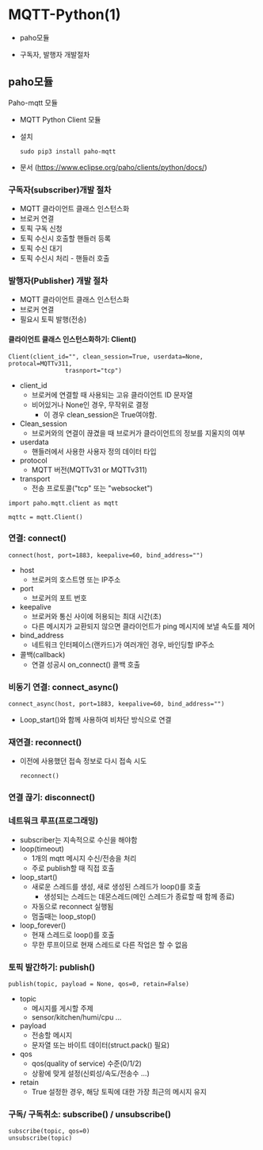# MQTT-Python(1)

- paho모듈

- 구독자, 발행자 개발절차

  

## paho모듈

Paho-mqtt 모듈

- MQTT Python Client 모듈

- 설치

  ~~~ 
  sudo pip3 install paho-mqtt
  ~~~

- 문서 (https://www.eclipse.org/paho/clients/python/docs/)

### 구독자(subscriber)개발 절차

- MQTT 클라이언트 클래스 인스턴스화
- 브로커 연결
- 토픽 구독 신청
- 토픽 수신시 호출할 핸들러 등록
- 토픽 수신 대기
- 토픽 수신시 처리 - 핸들러 호출

### 발행자(Publisher) 개발 절차

- MQTT 클라이언트 클래스 인스턴스화
- 브로커 연결
- 필요시 토픽 발행(전송)

#### 클라이언트 클래스 인스턴스화하기: Client()

~~~ 
Client(client_id="", clean_session=True, userdata=None, protocal=MQTTv311,
				trasnport="tcp")
~~~

- client_id 
  - 브로커에 연결할 때 사용되는 고유 클라이언트 ID 문자열
  - 비어있거나 None인 경우, 무작위로 결정
    - 이 경우 clean_session은 True여야함.
- Clean_session
  - 브로커와의 연결이 끊겼을 때 브로커가 클라이언트의 정보를 지울지의 여부
- userdata
  - 핸들러에서 사용한 사용자 정의 데이터 타입
- protocol
  - MQTT 버전(MQTTv31 or MQTTv311)
- transport
  - 전송 프로토콜("tcp" 또는 "websocket")

~~~ 
import paho.mqtt.client as mqtt

mqttc = mqtt.Client()
~~~

### 연결: connect()

~~~ 
connect(host, port=1883, keepalive=60, bind_address="")
~~~

- host
  - 브로커의 호스트명 또는 IP주소
- port
  - 브로커의 포트 번호
- keepalive
  - 브로커와 통신 사이에 허용되는 최대 시간(초)
  - 다른 메시지가 교환되지 않으면 클라이언트가 ping 메시지에 보낼 속도를 제어
- bind_address
  - 네트워크 인터페이스(랜카드)가 여러개인 경우, 바인딩할 IP주소
- 콜백(callback)
  - 연결 성공시 on_connect() 콜백 호출

### 비동기 연결: connect_async()

~~~ 
connect_async(host, port=1883, keepalive=60, bind_address="")
~~~

- Loop_start()와 함께 사용하여 비차단 방식으로 연결

### 재연결: reconnect()

- 이전에 사용했던 접속 정보로 다시 접속 시도

  ~~~ 
  reconnect()
  ~~~

### 연결 끊기: disconnect()

### 네트워크 루프(프로그래밍)

- subscriber는 지속적으로 수신을 해야함
- loop(timeout)
  - 1개의 mqtt 메시지 수신/전송을 처리
  - 주로 publish할 때 직접 호출
- loop_start()
  - 새로운 스레드를 생성, 새로 생성된 스레드가 loop()를 호출
    - 생성되는 스레드는 데몬스레드(메인 스레드가 종료할 때 함께 종료)
  - 자동으로  reconnect 실행됨
  - 멈출때는 loop_stop()
- loop_forever()
  - 현재 스레드로 loop()를 호출
  - 무한 루프이므로 현재 스레드로 다른 작업은 할 수 없음

### 토픽 발간하기: publish()

~~~ 
publish(topic, payload = None, qos=0, retain=False)

~~~

- topic
  - 메시지를 게시할 주제 
  - sensor/kitchen/humi/cpu ...
- payload
  - 전송할 메시지
  - 문자열 또는 바이트 데이터(struct.pack() 필요)
- qos
  - qos(quality of service) 수준(0/1/2)
  - 상황에 맞게 설정(신뢰성/속도/전송수 ...)
- retain 
  - True 설정한 경우, 해당 토픽에 대한 가장 최근의 메시지 유지

### 구독/ 구독취소: subscribe() / unsubscribe()

~~~ 
subscribe(topic, qos=0)
unsubscribe(topic)
~~~

